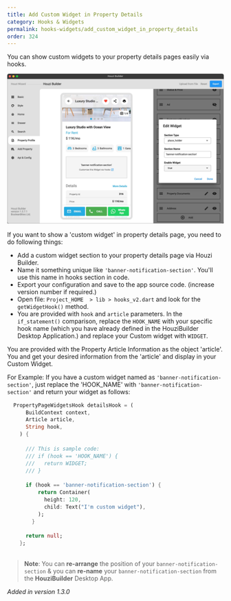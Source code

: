 ```yaml
---
title: Add Custom Widget in Property Details
category: Hooks & Widgets
permalink: hooks-widgets/add_custom_widget_in_property_details
order: 324
---
```

You can show custom widgets to your property details pages easily via hooks.

![adding custom widget placeholder](../../images/custom-widget-property-details.jpeg)

If you want to show a 'custom widget' in property details page, you need to do following things:

- Add a custom widget section to your property details page via Houzi Builder.
- Name it something unique like `'banner-notification-section'`. You'll use this name in hooks section in code.
- Export your configuration and save to the app source code. (increase version number if required.)
- Open file: `Project_HOME  > lib > hooks_v2.dart` and look for the `getWidgetHook()` method.
- You are provided with `hook` and `article` parameters. In the `if_statement()` comparison, replace the `HOOK_NAME` with your specific hook name (which you have already defined in the HouziBuilder Desktop Application.) and replace your Custom widget with `WIDGET`.  

You are provided with the Property Article Information as the object 'article'. You and get your desired information from the 'article' and display in your Custom Widget.

For Example: If you have a custom widget named as `'banner-notification-section'`, just replace the 'HOOK_NAME' with `'banner-notification-section'` and return your widget as follows:

```dart
  PropertyPageWidgetsHook detailsHook = (
      BuildContext context,
      Article article,
      String hook,
    ) {
      
      /// This is sample code:
      /// if (hook == 'HOOK_NAME') {
      ///   return WIDGET;
      /// }

      if (hook == 'banner-notification-section') {
          return Container(
            height: 120,
            child: Text("I'm custom widget"),
          );
        }

      return null;
    };
  
```

    
    
    
> **Note**: You can **re-arrange** the position of your `banner-notification-section` & you can **re-name** your `banner-notification-section` from the **HouziBuilder** Desktop App. 

*Added in version 1.3.0*

